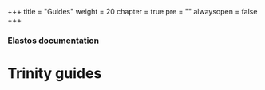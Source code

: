 +++
title = "Guides"
weight = 20
chapter = true
pre = ""
alwaysopen = false
+++

### Elastos documentation

# Trinity guides
